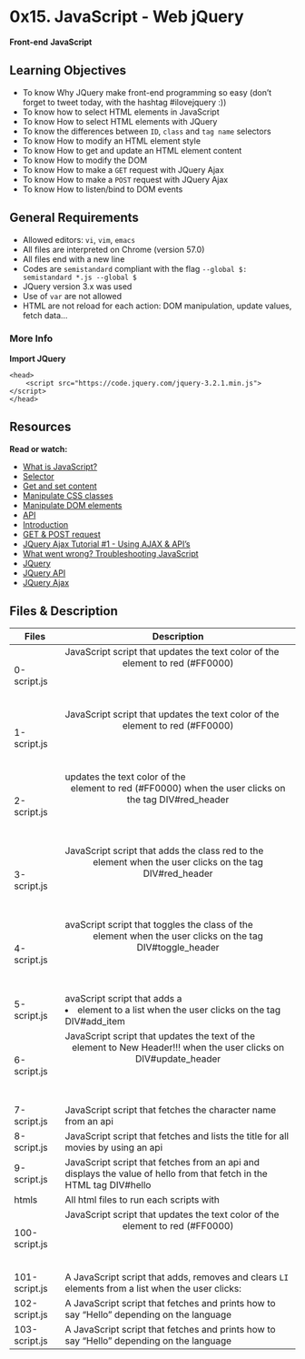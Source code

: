 # 0x15. JavaScript - Web jQuery
**Front-end** **JavaScript**

## Learning Objectives
- To know Why JQuery make front-end programming so easy (don’t forget to tweet today, with the hashtag #ilovejquery :))
- To know how to select HTML elements in JavaScript
- To know How to select HTML elements with JQuery
- To know the differences between ``ID``, ``class`` and ``tag name`` selectors
- To know How to modify an HTML element style
- To know How to get and update an HTML element content
- To know How to modify the DOM
- To know How to make a ``GET`` request with JQuery Ajax
- To know How to make a ``POST`` request with JQuery Ajax
- To know How to listen/bind to DOM events

## General Requirements
- Allowed editors: ``vi``, ``vim``, ``emacs``
- All files are interpreted on Chrome (version 57.0)
- All files end with a new line
- Codes are ``semistandard`` compliant with the flag ``--global $: semistandard *.js --global $``
- JQuery version 3.x was used
- Use of ``var`` are not allowed
- HTML are not reload for each action: DOM manipulation, update values, fetch data…

### More Info
**Import JQuery**
```
<head>
    <script src="https://code.jquery.com/jquery-3.2.1.min.js"></script>
</head>
```

## Resources
**Read or watch:**
- [What is JavaScript?](https://developer.mozilla.org/en-US/docs/Learn/JavaScript/First_steps/What_is_JavaScript)
- [Selector](https://jquery-tutorial.net/selectors/using-elements-ids-and-classes/)
- [Get and set content](https://jquery-tutorial.net/dom-manipulation/getting-and-setting-content/)
- [Manipulate CSS classes](https://jquery-tutorial.net/dom-manipulation/getting-and-setting-css-classes/)
- [Manipulate DOM elements](https://jquery-tutorial.net/dom-manipulation/the-append-and-prepend-methods/)
- [API](https://oscarotero.com/jquery/)
- [Introduction](https://jquery-tutorial.net/ajax/introduction/)
- [GET & POST request](https://jquery-tutorial.net/ajax/the-get-and-post-methods/)
- [JQuery Ajax Tutorial #1 - Using AJAX & API’s](https://www.youtube.com/watch?v=fEYx8dQr_cQ)
- [What went wrong? Troubleshooting JavaScript](https://developer.mozilla.org/en-US/docs/Learn/JavaScript/First_steps/What_went_wrong)
- [JQuery](https://jquery.com/)
- [JQuery API](https://api.jquery.com/)
- [JQuery Ajax](https://learn.jquery.com/ajax/)

## Files & Description
| Files | Description                                                                                                                |
| ---------------------- | -------------------------------------------------------------------------------------------------------------------------- |
| 0-script.js            | JavaScript script that updates the text color of the <header> element to red (#FF0000)                                     |
| 1-script.js            | JavaScript script that updates the text color of the <header> element to red (#FF0000)                                     |
| 2-script.js            | updates the text color of the <header> element to red (#FF0000) when the user clicks on the tag DIV#red_header             |
| 3-script.js            | JavaScript script that adds the class red to the <header> element when the user clicks on the tag DIV#red_header           |
| 4-script.js            | avaScript script that toggles the class of the <header> element when the user clicks on the tag DIV#toggle_header          |
| 5-script.js            | avaScript script that adds a <li> element to a list when the user clicks on the tag DIV#add_item                           |
| 6-script.js            | JavaScript script that updates the text of the <header> element to New Header!!! when the user clicks on DIV#update_header |
| 7-script.js            | JavaScript script that fetches the character name from an api                                                              |
| 8-script.js            | JavaScript script that fetches and lists the title for all movies by using an api                                          |
| 9-script.js            | JavaScript script that fetches from an api and displays the value of hello from that fetch in the HTML tag DIV#hello       |
| htmls                  | All html files to run each scripts with                                                                                    |
| 100-script.js          | JavaScript script that updates the text color of the <header> element to red (#FF0000)|
| 101-script.js		 | A JavaScript script that adds, removes and clears ``LI`` elements from a list when the user clicks:|
| 102-script.js		 | A JavaScript script that fetches and prints how to say “Hello” depending on the language|
| 103-script.js		 | A JavaScript script that fetches and prints how to say “Hello” depending on the language|

